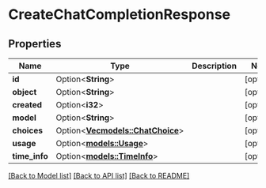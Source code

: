 # CreateChatCompletionResponse

## Properties

Name | Type | Description | Notes
------------ | ------------- | ------------- | -------------
**id** | Option<**String**> |  | [optional]
**object** | Option<**String**> |  | [optional]
**created** | Option<**i32**> |  | [optional]
**model** | Option<**String**> |  | [optional]
**choices** | Option<[**Vec<models::ChatChoice>**](ChatChoice.md)> |  | [optional]
**usage** | Option<[**models::Usage**](Usage.md)> |  | [optional]
**time_info** | Option<[**models::TimeInfo**](TimeInfo.md)> |  | [optional]

[[Back to Model list]](../README.md#documentation-for-models) [[Back to API list]](../README.md#documentation-for-api-endpoints) [[Back to README]](../README.md)


